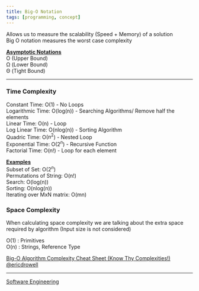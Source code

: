 ```yaml
---
title: Big-O Notation
tags: [programming, concept]
---
```


Allows us to measure the scalability (Speed + Memory) of a solution  
Big O notation measures the worst case complexity

**<u>Asymptotic Notations</u>**  
O (Upper Bound)  
Ω (Lower Bound)  
Θ (Tight Bound)

---

### Time Complexity

Constant Time: O(1) - No Loops  
Logarithmic Time: O(log(n)) - Searching Algorithms/ Remove half the elements  
Linear Time: O(n) - Loop  
Log Linear Time: O(nlog(n)) - Sorting Algorithm  
Quadric Time: O($n^2$) - Nested Loop  
Exponential Time: O($2^n$) - Recursive Function  
Factorial Time: O(n!) - Loop for each element

**<u>Examples</u>**  
Subset of Set: O($2^n$)  
Permutations of String: O(n!)  
Search: O(log(n))  
Sorting: O(nlog(n))  
Iterating over MxN matrix: O(mn)

### Space Complexity

When calculating space complexity we are talking about the extra space required by algorithm (Input size is not considered) 

O(1) : Primitives  
O(n) : Strings, Reference Type

[Big-O Algorithm Complexity Cheat Sheet (Know Thy Complexities!) @ericdrowell](https://www.bigocheatsheet.com/)

---

[Software Engineering](../Software%20Engineering.md)